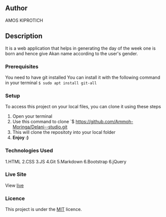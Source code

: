 ## Author
AMOS KIPROTICH
## Description
It is a web application that helps in generating the day of the week one is born and hence give Akan name according to the user's gender.
### Prerequisites
You need to have git installed
You can install it with the following command in your terminal
`$ sudo apt install git-all`
### Setup
To access this project on your local files, you can clone it using these steps
1. Open your terminal
1. Use this command to clone `$ https://github.com/Ammoh-Moringa/Delani--studio.git
1. This will clone the repositoty into your local folder
1. __Enjoy :)__
### Technologies Used
1.HTML
2.CSS
3.JS
4.Git
5.Markdown
6.Bootstrap
6.jQuery
### Live Site
View [live]()
### Licence
This project is under the  [MIT](LICENSE) licence.
